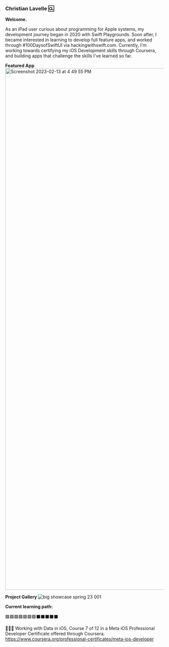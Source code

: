 ### Christian Lavelle 🆑

<b>Welcome.</b>


As an iPad user curious about programming for Apple systems, my development journey began in 2020 with Swift Playgrounds. Soon after, I became interested in learning to develop full feature apps, and worked through #100DaysofSwiftUI via hackingwithswift.com. Currently, I'm working towards certifying my iOS Development skills through Coursera, and building apps that challenge the skills I've learned so far.


<b>Featured App </b>
<img width="1660" alt="Screenshot 2023-02-13 at 4 49 55 PM" src="https://user-images.githubusercontent.com/110639779/226939618-4b5513e5-8f60-4e86-85a0-9685d3cd2e1e.png">


<b>Project Gallery </b>
![big showcase spring 23 001](https://user-images.githubusercontent.com/110639779/226939118-7c64ecc5-9297-4536-bb55-747766773d79.jpeg)


<b>Current learning path:</b>

🟩🟩🟩🟩🟩🟩🟩⬛️⬛️⬛️⬛️⬛️


👨🏻‍💻 Working with Data in iOS, Course 7 of 12 in a Meta iOS Professional Developer Certificate offered through Coursera.
https://www.coursera.org/professional-certificates/meta-ios-developer
